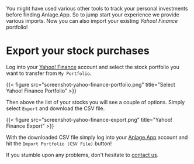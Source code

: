 You might have used various other tools to track your personal investments before finding Anlage.App.
So to jump start your experience we provide various imports. 
Now you can also import your existing *Yahoo! Finance* portfolio!

<!--more-->

# Export your stock purchases

Log into your [Yahoo! Finance](https://finance.yahoo.com) account and select the stock portfolio you want to transfer from `My Portfolio`.

{{< figure src="screenshot-yahoo-finance-portfolio.png" title="Select Yahoo! Finance Portfolio" >}}

Then above the list of your stocks you will see a couple of options. Simply select `Export` and download the CSV file.

{{< figure src="screenshot-yahoo-finance-export.png" title="Yahoo! Finance Export" >}}

With the downloaded CSV file simply log into your [Anlage.App](https://anlage.app) account and hit the `Import Portfolio (CSV File)` button!

If you stumble upon any problems, don't hesitate to [contact us](/pages/contact).
